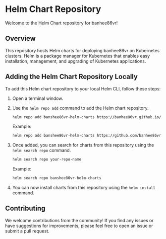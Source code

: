 # Helm Chart Repository

Welcome to the Helm Chart repository for banhee86vr!

## Overview

This repository hosts Helm charts for deploying banhee86vr on Kubernetes clusters. Helm is a package manager for Kubernetes that enables easy installation, management, and upgrading of Kubernetes applications.

## Adding the Helm Chart Repository Locally

To add this Helm chart repository to your local Helm CLI, follow these steps:

1. Open a terminal window.

2. Use the `helm repo add` command to add the Helm chart repository.

   ```sh
   helm repo add banshee86vr-helm-charts https://banhee86vr.github.io/helm-charts
   ```

   Example:
   ```sh
   helm repo add banshee86vr-helm-charts https://github.com/banhee86vr/helm-charts
   ```

3. Once added, you can search for charts from this repository using the `helm search repo` command.

   ```sh
   helm search repo your-repo-name
   ```

   Example:
   ```sh
   helm search repo banshee86vr-helm-charts
   ```

4. You can now install charts from this repository using the `helm install` command.

## Contributing

We welcome contributions from the community! If you find any issues or have suggestions for improvements, please feel free to open an issue or submit a pull request.